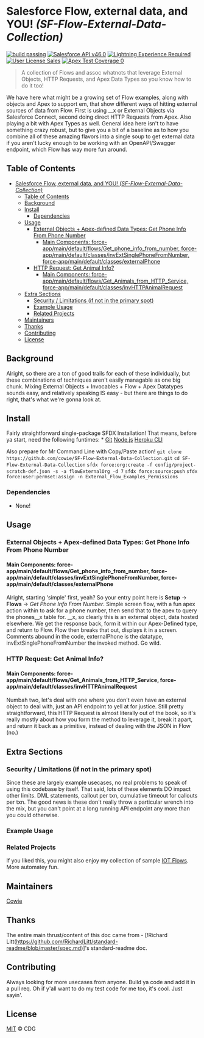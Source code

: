 # Salesforce Flow, external data, and YOU! _(SF-Flow-External-Data-Collection)_

[![build passing](https://img.shields.io/badge/build-passing-green.svg)]()
[![Salesforce API v46.0](https://img.shields.io/badge/Salesforce%20API-v46.0-blue.svg)]()
[![Lightning Experience Required](https://img.shields.io/badge/Lightning%20Experience-Required-informational.svg)]()
[![User License Sales](https://img.shields.io/badge/User%20License-Platform-032e61.svg)]()
[![Apex Test Coverage 0](https://img.shields.io/badge/Apex%20Test%20Coverage-0-red.svg)]()

>A collection of Flows and assoc whatnots that leverage External Objects, HTTP Requests, and Apex Data Types so you know how to do it too!

We have here what might be a growing set of Flow examples, along with objects and Apex to support em, that show different ways of hitting external sources of data from Flow. First is using __x or External Objects via Salesforce Connect, second doing direct HTTP Requests from Apex. Also playing a bit with Apex Types as well. General idea here isn't to have something crazy robust, but to give you a bit of a baseline as to how you combine all of these amazing flavors into a single soup to get external data if you aren't lucky enough to be working with an OpenAPI/Swagger endpoint, which Flow has way more fun around. 

## Table of Contents
<!-- Optional if doc is less than 100 lines total 
    Link to all sections, start with the next one, don't include anything above. Capture all ## headings, optional to get ### and ####, you do you.
-->
- [Salesforce Flow, external data, and YOU! _(SF-Flow-External-Data-Collection)_](#salesforce-flow-external-data-and-you-sf-flow-external-data-collection)
  - [Table of Contents](#table-of-contents)
  - [Background](#background)
  - [Install](#install)
    - [Dependencies](#dependencies)
  - [Usage](#usage)
    - [External Objects + Apex-defined Data Types: Get Phone Info From Phone Number](#external-objects--apex-defined-data-types-get-phone-info-from-phone-number)
      - [Main Components: force-app/main/default/flows/Get_phone_info_from_number, force-app/main/default/classes/invExtSinglePhoneFromNumber, force-app/main/default/classes/externalPhone](#main-components-force-appmaindefaultflowsgetphoneinfofromnumber-force-appmaindefaultclassesinvextsinglephonefromnumber-force-appmaindefaultclassesexternalphone)
    - [HTTP Request: Get Animal Info?](#http-request-get-animal-info)
      - [Main Components: force-app/main/default/flows/Get_Animals_from_HTTP_Service, force-app/main/default/classes/invHTTPAnimalRequest](#main-components-force-appmaindefaultflowsgetanimalsfromhttpservice-force-appmaindefaultclassesinvhttpanimalrequest)
  - [Extra Sections](#extra-sections)
    - [Security / Limitations (if not in the primary spot)](#security--limitations-if-not-in-the-primary-spot)
    - [Example Usage](#example-usage)
    - [Related Projects](#related-projects)
  - [Maintainers](#maintainers)
  - [Thanks](#thanks)
  - [Contributing](#contributing)
  - [License](#license)

## Background

Alright, so there are a ton of good trails for each of these individually, but these combinations of techniques aren't easily managable as one big chunk. Mixing External Objects + Invocables + Flow + Apex Datatypes sounds easy, and relatively speaking IS easy - but there are things to do right, that's what we're gonna look at.

## Install

Fairly straightforward single-package SFDX Installation!
That means, before ya start, need the following funtimes: * [Git](https://git-scm.com/downloads) [Node.js](https://nodejs.org/en/download/) [Heroku CLI](https://devcenter.heroku.com/articles/heroku-cli#download-and-install)

Also prepare for Mr Command Line with Copy/Paste action!
`git clone https://github.com/cowie/SF-Flow-External-Data-Collection.git`
`cd SF-Flow-External-Data-Collection`
`sfdx force:org:create -f config/project-scratch-def.json -s -a flowExternalOrg -d 7`
`sfdx force:source:push`
`sfdx force:user:permset:assign -n External_Flow_Examples_Permissions`

### Dependencies
* None!

## Usage

### External Objects + Apex-defined Data Types: Get Phone Info From Phone Number
#### Main Components: force-app/main/default/flows/Get_phone_info_from_number, force-app/main/default/classes/invExtSinglePhoneFromNumber, force-app/main/default/classes/externalPhone
Alright, starting 'simple' first, yeah? So your entry point here is **Setup** -> **Flows** -> *Get Phone Info From Number*. Simple screen flow, with a fun apex action within to ask for a phone number, then send that to the apex to query the phones__x table for. __x, so clearly this is an external object, data hosted elsewhere. We get the response back, form it within our Apex-Defined type, and return to Flow. Flow then breaks that out, displays it in a screen. Comments abound in the code, externalPhone is the datatype, invExtSinglePhoneFromNumber the invoked method. Go wild.

### HTTP Request: Get Animal Info?
#### Main Components: force-app/main/default/flows/Get_Animals_from_HTTP_Service, force-app/main/default/classes/invHTTPAnimalRequest
Numbah two, let's deal with one where you don't even have an external object to deal with, just an API endpoint to yell at for justice. Still pretty straightforward, this HTTP Request is almost literally out of the book, so it's really mostly about how you form the method to leverage it, break it apart, and return it back as a primitive, instead of dealing with the JSON in Flow (no.)



## Extra Sections
### Security / Limitations (if not in the primary spot)
Since these are largely example usecases, no real problems to speak of using this codebase by itself. That said, lots of these elements DO impact other limits. DML statements, callout per txn, cumulative timeout for callouts per txn. The good news is these don't really throw a particular wrench into the mix, but you can't point at a long running API endpoint any more than you could otherwise.
### Example Usage
<!-- Are there other live uses of this project?-->
### Related Projects
<!-- Are there related projects or repos assoc with this?-->
If you liked this, you might also enjoy my collection of sample [IOT Flows](https://github.com/cowie/SF-IOT-Example-Collection). More automatey fun.

## Maintainers
<!--Small list of folk in charge, not everyone involved.-->
[Cowie](https://github.com/cowie)

## Thanks
<!--Don't be a jerk thank those who helped you-->
The entire main thrust/content of this doc came from - [!Richard Litt(https://github.com/RichardLitt/standard-readme/blob/master/spec.md)]'s standard-readme doc. 

## Contributing
<!--Give instructions on how to contribute to this repository. Where do I ask questions? Do you accept PRs? What are the requirements to contribute? Don't be a jerk. Use issues if you can.-->

Always looking for more usecases from anyone. Build ya code and add it in a pull req.
Oh if y'all want to do my test code for me too, it's cool. Just sayin'.

## License
<!-- Actually required. State the owner, -->
[MIT](LICENSE) © CDG